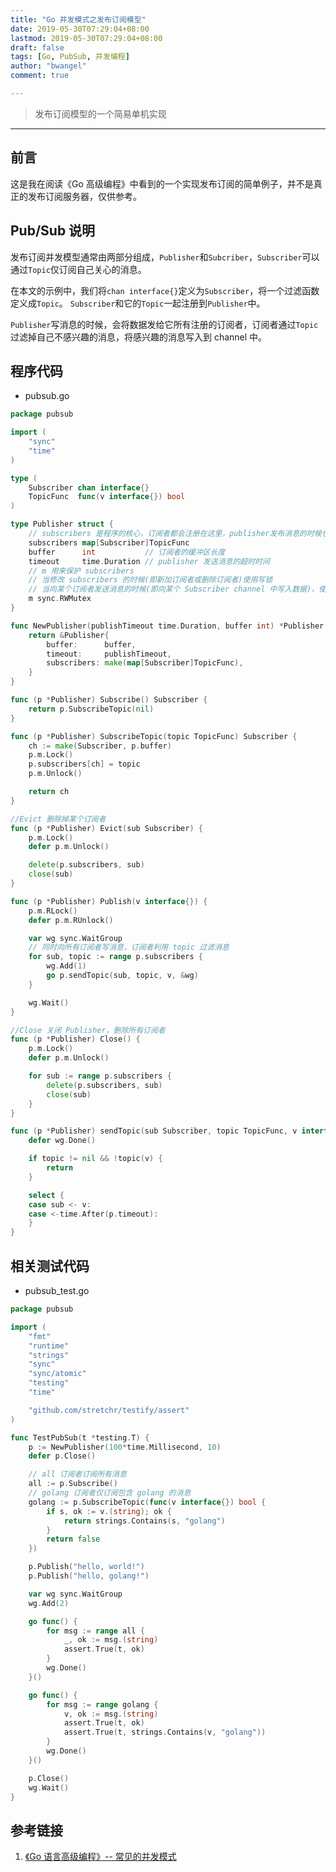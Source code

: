 ```yaml
---
title: "Go 并发模式之发布订阅模型"
date: 2019-05-30T07:29:04+08:00
lastmod: 2019-05-30T07:29:04+08:00
draft: false
tags: [Go, PubSub, 并发编程]
author: "bwangel"
comment: true

---
```


> 发布订阅模型的一个简易单机实现

<!--more-->
---

## 前言

这是我在阅读《Go 高级编程》中看到的一个实现发布订阅的简单例子，并不是真正的发布订阅服务器，仅供参考。

## Pub/Sub 说明

发布订阅并发模型通常由两部分组成，`Publisher`和`Subcriber`，`Subscriber`可以通过`Topic`仅订阅自己关心的消息。

在本文的示例中，我们将`chan interface{}`定义为`Subscriber`，将一个过滤函数定义成`Topic`。
`Subscriber`和它的`Topic`一起注册到`Publisher`中。

`Publisher`写消息的时候，会将数据发给它所有注册的订阅者，订阅者通过`Topic`过滤掉自己不感兴趣的消息，将感兴趣的消息写入到 channel 中。

## 程序代码

+ pubsub.go

```go
package pubsub

import (
	"sync"
	"time"
)

type (
	Subscriber chan interface{}
	TopicFunc  func(v interface{}) bool
)

type Publisher struct {
	// subscribers 是程序的核心，订阅者都会注册在这里，publisher发布消息的时候也会从这里开始
	subscribers map[Subscriber]TopicFunc
	buffer      int           // 订阅者的缓冲区长度
	timeout     time.Duration // publisher 发送消息的超时时间
	// m 用来保护 subscribers
	// 当修改 subscribers 的时候(即新加订阅者或删除订阅者)使用写锁
	// 当向某个订阅者发送消息的时候(即向某个 Subscriber channel 中写入数据)，使用读锁
	m sync.RWMutex
}

func NewPublisher(publishTimeout time.Duration, buffer int) *Publisher {
	return &Publisher{
		buffer:      buffer,
		timeout:     publishTimeout,
		subscribers: make(map[Subscriber]TopicFunc),
	}
}

func (p *Publisher) Subscribe() Subscriber {
	return p.SubscribeTopic(nil)
}

func (p *Publisher) SubscribeTopic(topic TopicFunc) Subscriber {
	ch := make(Subscriber, p.buffer)
	p.m.Lock()
	p.subscribers[ch] = topic
	p.m.Unlock()

	return ch
}

//Evict 删除掉某个订阅者
func (p *Publisher) Evict(sub Subscriber) {
	p.m.Lock()
	defer p.m.Unlock()

	delete(p.subscribers, sub)
	close(sub)
}

func (p *Publisher) Publish(v interface{}) {
	p.m.RLock()
	defer p.m.RUnlock()

	var wg sync.WaitGroup
	// 同时向所有订阅者写消息，订阅者利用 topic 过滤消息
	for sub, topic := range p.subscribers {
		wg.Add(1)
		go p.sendTopic(sub, topic, v, &wg)
	}

	wg.Wait()
}

//Close 关闭 Publisher，删除所有订阅者
func (p *Publisher) Close() {
	p.m.Lock()
	defer p.m.Unlock()

	for sub := range p.subscribers {
		delete(p.subscribers, sub)
		close(sub)
	}
}

func (p *Publisher) sendTopic(sub Subscriber, topic TopicFunc, v interface{}, wg *sync.WaitGroup) {
	defer wg.Done()

	if topic != nil && !topic(v) {
		return
	}

	select {
	case sub <- v:
	case <-time.After(p.timeout):
	}
}
```

## 相关测试代码

+ pubsub_test.go

```go
package pubsub

import (
	"fmt"
	"runtime"
	"strings"
	"sync"
	"sync/atomic"
	"testing"
	"time"

	"github.com/stretchr/testify/assert"
)

func TestPubSub(t *testing.T) {
	p := NewPublisher(100*time.Millisecond, 10)
	defer p.Close()

	// all 订阅者订阅所有消息
	all := p.Subscribe()
	// golang 订阅者仅订阅包含 golang 的消息
	golang := p.SubscribeTopic(func(v interface{}) bool {
		if s, ok := v.(string); ok {
			return strings.Contains(s, "golang")
		}
		return false
	})

	p.Publish("hello, world!")
	p.Publish("hello, golang!")

	var wg sync.WaitGroup
	wg.Add(2)

	go func() {
		for msg := range all {
			_, ok := msg.(string)
			assert.True(t, ok)
		}
		wg.Done()
	}()

	go func() {
		for msg := range golang {
			v, ok := msg.(string)
			assert.True(t, ok)
			assert.True(t, strings.Contains(v, "golang"))
		}
		wg.Done()
	}()

	p.Close()
	wg.Wait()
}
```

## 参考链接

1. [《Go 语言高级编程》-- 常见的并发模式](https://chai2010.cn/advanced-go-programming-book/ch1-basic/ch1-06-goroutine.html)
